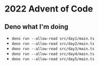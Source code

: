# 2022 Advent of Code
## Deno what I'm doing
- `deno run --allow-read src/day1/main.ts`
- `deno run --allow-read src/day2/main.ts`
- `deno run --allow-read src/day3/main.ts`
- `deno run --allow-read src/day4/main.ts`
- `deno run --allow-read src/day5/main.ts`
